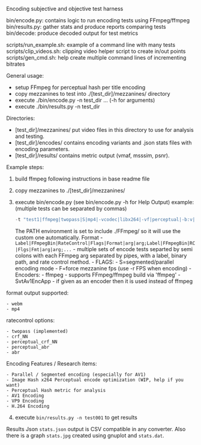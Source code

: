 Encoding subjective and objective test harness

bin/encode.py: contains logic to run encoding tests using FFmpeg/ffmpeg
bin/results.py: gather stats and produce reports comparing tests
bin/decode: produce decoded output for test metrics

scripts/run_example.sh: example of a command line with many tests
scripts/clip_videos.sh: clipping video helper script to create in/out points
scripts/gen_cmd.sh: help create multiple command lines of incrementing bitrates

General usage:
- setup FFmpeg for perceptual hash per title encoding
- copy mezzanines to test into ./[test_dir]/mezzanines/ directory
- execute ./bin/encode.py -n test_dir ... (-h for arguments)
- execute ./bin/results.py -n test_dir

Directories:
* [test_dir]/mezzanines/   put video files in this directory to use for analysis and testing.
* [test_dir]/encodes/      contains encoding variants and .json stats files with
                            encoding parameters.
* [test_dir]/results/      contains metric output (vmaf, msssim, psnr).

Example steps:
1. build ffmpeg following instructions in base readme file
2. copy mezzanines to ./[test_dir]/mezzanines/
3. execute bin/encode.py (see bin/encode.py -h  for Help Output)
    example: (multiple tests can be separated by commas)
    
   ```'bin/encode.py -m psnr,vmaf -n test001 -p 4 \
   -t "test1|ffmpeg|twopass|S|mp4|-vcodec|libx264|-vf|perceptual|-b:v|4000k|-maxrate:v|4000k|-bufsize|6000k" -d -o'
   ```
        
    The PATH environment is set to include ./FFmpeg/ so it will use the custom one automatically.
    Format - ```Label|FFmpegBin|RateControl|Flags|Format|arg|arg;Label|FFmpegBin|RC|Flgs|Fmt|arg|arg;...```
        - multiple sets of encode tests separted by semi colons with each FFmpeg
        arg separated by pipes, with a label, binary path, and rate control method.
        - FLAGS:
        -   S=segmented/parallel encoding mode
        -   F=force mezzanine fps (use -r FPS when encoding)
        - Encoders:
        -   ffmpeg - supports FFmpeg/ffmpeg build via 'ffmpeg'
        -   SvtAv1EncApp - if given as an encoder then it is used instead of ffmpeg
    
format output supported:
   
    - webm
    - mp4
    
ratecontrol options:
   
    - twopass (implemented)
    - crf_NN
    - perceptual_crf_NN
    - perceptual_abr
    - abr
    
Encoding Features / Research items:

    - Parallel / Segmented encoding (especially for AV1)
    - Image Hash x264 Perceptual encode optimization (WIP, help if you want)
    - Perceptual Hash metric for analysis
    - AV1 Encoding
    - VP9 Encoding
    - H.264 Encoding

4. execute ```bin/results.py -n test001``` to get results

Results Json ```stats.json``` output is CSV compatible in any converter.
Also there is a graph ```stats.jpg``` created using gnuplot and ```stats.dat```.

